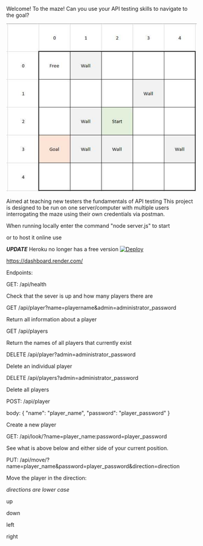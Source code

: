 Welcome! To the maze!
Can you use your API testing skills to navigate to the goal?


![](Images/The%20Maze.jpg)


Aimed at teaching new testers the fundamentals of API testing
This project is designed to be run on one server/computer with multiple users interrogating the maze using their own credentials via postman.

When running locally enter the command "node server.js" to start

or to host it online use

***UPDATE*** 
Heroku no longer has a free version
[![Deploy](https://www.herokucdn.com/deploy/button.svg)](https://heroku.com/deploy)

https://dashboard.render.com/

Endpoints:

GET: /api/health

Check that the sever is up and how many players there are

GET /api/player?name=playername&admin=administrator_password

Return all information about a player

GET /api/players

Return the names of all players that currently exist

DELETE /api/player?admin=administrator_password

Delete an individual player

DELETE /api/players?admin=administrator_password

Delete all players

POST: /api/player

body:
{
	"name": "player_name",
	"password": "player_password"
}

Create a new player

GET: /api/look/?name=player_name:password=player_password

See what is above below and either side of your current position.

PUT: /api/move/?name=player_name&password=player_password&direction=direction

Move the player in the direction:

*directions are lower case*

up

down

left

right
